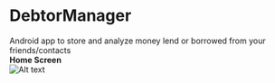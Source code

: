 # DebtorManager

Android app to store and analyze money lend or borrowed from your friends/contacts
<br/>
<b>Home Screen</b>
<br/>
![Alt text](http://full/path/to/IMG_20150326_174320.jpg "Optional title")

